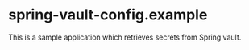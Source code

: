 # spring-vault-config.example
This is a sample application which retrieves secrets from Spring vault.
